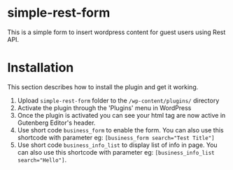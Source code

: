 # simple-rest-form

This is a simple form to insert wordpress content for guest users using Rest API.

# Installation

This section describes how to install the plugin and get it working.

1. Upload `simple-rest-form` folder to the `/wp-content/plugins/` directory
2. Activate the plugin through the 'Plugins' menu in WordPress
3. Once the plugin is activated you can see your html tag are now active in Gutenberg Editor's header.
4. Use short code `business_form` to enable the form. You can also use this shortcode with parameter eg: `[business_form search="Test Title"]`
5. Use short code `business_info_list` to display list of info in page. You can also use this shortcode with parameter eg: `[business_info_list search="Hello"]`.
